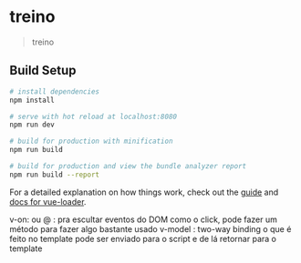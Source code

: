 # treino

> treino

## Build Setup

``` bash
# install dependencies
npm install

# serve with hot reload at localhost:8080
npm run dev

# build for production with minification
npm run build

# build for production and view the bundle analyzer report
npm run build --report
```

For a detailed explanation on how things work, check out the [guide](http://vuejs-templates.github.io/webpack/) and [docs for vue-loader](http://vuejs.github.io/vue-loader).

v-on:  ou @ : pra escultar eventos do DOM como o click, pode fazer um método para fazer algo bastante usado
v-model : two-way binding o que é feito no template pode ser enviado para o script e de lá retornar para o template
